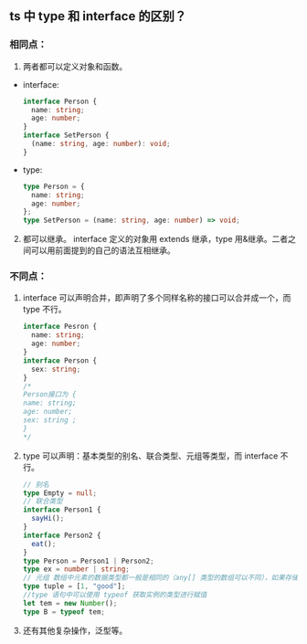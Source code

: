 ## ts 中 type 和 interface 的区别？

### 相同点：

1. 两者都可以定义对象和函数。

- interface:

  ```ts
  interface Person {
    name: string;
    age: number;
  }
  interface SetPerson {
    (name: string, age: number): void;
  }
  ```

- type:

  ```ts
  type Person = {
    name: string;
    age: number;
  };
  type SetPerson = (name: string, age: number) => void;
  ```

2. 都可以继承。 interface 定义的对象用 extends 继承，type 用&继承。二者之间可以用前面提到的自己的语法互相继承。

### 不同点：

1. interface 可以声明合并，即声明了多个同样名称的接口可以合并成一个，而 type 不行。

   ```ts
   interface Pesron {
     name: string;
     age: number;
   }
   interface Person {
     sex: string;
   }
   /*
   Person接口为 {
   name: string;
   age: number;
   sex: string ;
   }
   */
   ```

2. type 可以声明：基本类型的别名、联合类型、元组等类型，而 interface 不行。

   ```ts
   // 别名
   type Empty = null;
   // 联合类型
   interface Person1 {
     sayHi();
   }
   interface Person2 {
     eat();
   }
   type Person = Person1 | Person2;
   type ex = number | string;
   // 元组 数组中元素的数据类型都一般是相同的（any[] 类型的数组可以不同），如果存储的元素数据类型不同，则需要使用元组。
   type tuple = [1, "good"];
   //type 语句中可以使用 typeof 获取实例的类型进行赋值
   let tem = new Number();
   type B = typeof tem;
   ```

3. 还有其他复杂操作，泛型等。
